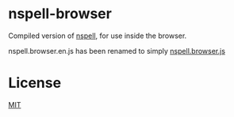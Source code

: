 # nspell-browser

Compiled version of [nspell](https://github.com/wooorm/nspell), for use inside the browser.

nspell.browser.en.js has been renamed to simply [nspell.browser.js](https://github.com/owhs/nspell-browser/tree/master/build/nspell.browser.js)


# License

[MIT](LICENSE)
